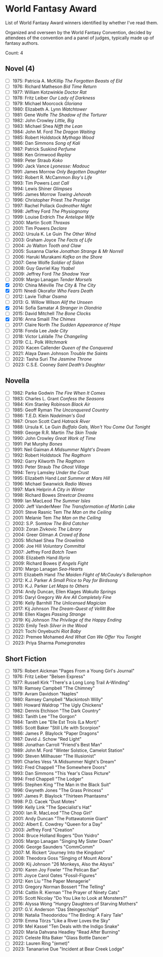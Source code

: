 # World Fantasy Award

List of World Fantasy Award winners identified by whether I've read them.

Organized and overseen by the World Fantasy Convention, decided by attendees
of the convention and a panel of judges, typically made up of fantasy authors.

Count: 4

## Novel (4)

- [ ] 1975: Patricia A. McKillip _The Forgotten Beasts of Eld_
- [ ] 1976: Richard Matheson _Bid Time Return_
- [ ] 1977: William Kotzwinkle _Doctor Rat_
- [ ] 1978: Fritz Leiber _Our Lady of Darkness_
- [ ] 1979: Michael Moorcock _Gloriana_
- [ ] 1980: Elizabeth A. Lynn _Watchtower_
- [ ] 1981: Gene Wolfe _The Shadow of the Torturer_
- [ ] 1982: John Crowley _Little, Big_
- [ ] 1983: Michael Shea _Nifft the Lean_
- [ ] 1984: John M. Ford _The Dragon Waiting_
- [ ] 1985: Robert Holdstock _Mythago Wood_
- [ ] 1986: Dan Simmons _Song of Kali_
- [ ] 1987: Patrick Suskind _Perfume_
- [ ] 1988: Ken Grimwood _Replay_
- [ ] 1989: Peter Straub _Koko_
- [ ] 1990: Jack Vance _Lyonesse: Madouc_
- [ ] 1991: James Morrow _Only Begotten Daughter_
- [ ] 1992: Robert R. McCammon _Boy's Life_
- [ ] 1993: Tim Powers _Last Call_
- [ ] 1994: Lewis Shiner _Glimpses_
- [ ] 1995: James Morrow _Towing Jehovah_
- [ ] 1996: Christopher Priest _The Prestige_
- [ ] 1997: Rachel Pollack _Godmother Night_
- [ ] 1998: Jeffrey Ford _The Physiognomy_
- [ ] 1999: Louise Erdrich _The Antelope Wife_
- [ ] 2000: Martin Scott _Thraxas_
- [ ] 2001: Tim Powers _Declare_
- [ ] 2002: Ursula K. Le Guin _The Other Wind_
- [ ] 2003: Graham Joyce _The Facts of Life_
- [ ] 2004: Jo Walton _Tooth and Claw_
- [ ] 2005: Susanna Clarke _Jonathan Strange & Mr Norrell_
- [ ] 2006: Haruki Murakami _Kafka on the Shore_
- [ ] 2007: Gene Wolfe _Soldier of Sidon_
- [ ] 2008: Guy Gavriel Kay _Ysabel_
- [ ] 2009: Jeffrey Ford _The Shadow Year_
- [ ] 2009: Margo Lanagan _Tender Morsels_
- [x] 2010: China Miéville _The City & The City_
- [x] 2011: Nnedi Okorafor _Who Fears Death_
- [ ] 2012: Lavie Tidhar _Osama_
- [ ] 2013: G. Willow Wilson _Alif the Unseen_
- [x] 2014: Sofia Samatar _A Stranger in Olondria_
- [ ] 2015: David Mitchell _The Bone Clocks_
- [x] 2016: Anna Smaill _The Chimes_
- [ ] 2017: Claire North _The Sudden Appearance of Hope_
- [ ] 2018: Fonda Lee _Jade City_
- [ ] 2018: Victor LaValle _The Changeling_
- [ ] 2019: C.L. Polk _Witchmark_
- [ ] 2020: Kacen Callender _Queen of the Conquered_
- [ ] 2021: Alaya Dawn Johnson _Trouble the Saints_
- [ ] 2022: Tasha Suri _The Jasmine Throne_
- [ ] 2023: C.S.E. Cooney _Saint Death’s Daughter_

## Novella

- [ ] 1982: Parke Godwin _The Fire When It Comes_
- [ ] 1983: Charles L. Grant _Confess the Seasons_
- [ ] 1984: Kim Stanley Robinson _Black Air_
- [ ] 1985: Geoff Ryman _The Unconquered Country_
- [ ] 1986: T.E.D. Klein _Nadelman's God_
- [ ] 1987: Orson Scott Card _Hatrack River_
- [ ] 1988: Ursula K. Le Guin _Buffalo Gals, Won't You Come Out Tonight_
- [ ] 1989: George R.R. Martin _The Skin Trade_
- [ ] 1990: John Crowley _Great Work of Time_
- [ ] 1991: Pat Murphy _Bones_
- [ ] 1991: Neil Gaiman _A Midsummer Night's Dream_
- [ ] 1992: Robert Holdstock _The Ragthorn_
- [ ] 1992: Garry Kilworth _The Ragthorn_
- [ ] 1993: Peter Straub _The Ghost Village_
- [ ] 1994: Terry Lamsley _Under the Crust_
- [ ] 1995: Elizabeth Hand _Last Summer at Mars Hill_
- [ ] 1996: Michael Swanwick _Radio Waves_
- [ ] 1997: Mark Helprin _A City in Winter_
- [ ] 1998: Richard Bowes _Streetcar Dreams_
- [ ] 1999: Ian MacLeod _The Summer Isles_
- [ ] 2000: Jeff VanderMeer _The Transformation of Martin Lake_
- [ ] 2001: Steve Rasnic Tem _The Man on the Ceiling_
- [ ] 2001: Melanie Tem _The Man on the Ceiling_
- [ ] 2002: S.P. Somtow _The Bird Catcher_
- [ ] 2003: Zoran Zivkovic _The Library_
- [ ] 2004: Greer Gilman _A Crowd of Bone_
- [ ] 2005: Michael Shea _The Growlimb_
- [ ] 2006: Joe Hill _Voluntary Committal_
- [ ] 2007: Jeffrey Ford _Botch Town_
- [ ] 2008: Elizabeth Hand _Illyria_
- [ ] 2009: Richard Bowes _If Angels Fight_
- [ ] 2010: Margo Lanagan _Sea-Hearts_
- [ ] 2011: Elizabeth Hand _The Maiden Flight of McCauley's Bellerophon_
- [ ] 2012: K.J. Parker _A Small Price to Pay for Birdsong_
- [ ] 2013: K.J. Parker _Let Maps to Others_
- [ ] 2014: Andy Duncan, Ellen Klages _Wakulla Springs_
- [ ] 2015: Daryl Gregory _We Are All Completely Fine_
- [ ] 2016: Kelly Barnhill _The Unlicensed Magician_
- [ ] 2017: Kij Johnson _The Dream-Quest of Vellitt Boe_
- [ ] 2018: Ellen Klages _Passing Strange_
- [ ] 2019: Kij Johnson _The Privilege of the Happy Ending_
- [ ] 2020: Emily Tesh _Silver in the Wood_
- [ ] 2021: Tochi Onyebuchi _Riot Baby_
- [ ] 2022: Premee Mohamed _And What Can We Offer You Tonight_
- [ ] 2023: Priya Sharma _Pomegranates_

## Short Fiction

- [ ] 1975: Robert Aickman "Pages From a Young Girl's Journal"
- [ ] 1976: Fritz Leiber "Belsen Express"
- [ ] 1977: Russell Kirk "There's a Long Long Trail A-Winding"
- [ ] 1978: Ramsey Campbell "The Chimney"
- [ ] 1979: Avram Davidson "Naples"
- [ ] 1980: Ramsey Campbell "Mackintosh Willy"
- [ ] 1981: Howard Waldrop "The Ugly Chickens"
- [ ] 1982: Dennis Etchison "The Dark Country"
- [ ] 1983: Tanith Lee "The Gorgon"
- [ ] 1984: Tanith Lee "Elle Est Trois (La Mort)"
- [ ] 1985: Scott Baker "Still Life with Scorpion"
- [ ] 1986: James P. Blaylock "Paper Dragons"
- [ ] 1987: David J. Schow "Red Light"
- [ ] 1988: Jonathan Carroll "Friend's Best Man"
- [ ] 1989: John M. Ford "Winter Solstice, Camelot Station"
- [ ] 1990: Steven Millhauser "The Illusionist"
- [ ] 1991: Charles Vess "A Midsummer Night's Dream"
- [ ] 1992: Fred Chappell "The Somewhere Doors"
- [ ] 1993: Dan Simmons "This Year's Class Picture"
- [ ] 1994: Fred Chappell "The Lodger"
- [ ] 1995: Stephen King "The Man in the Black Suit"
- [ ] 1996: Gwyneth Jones "The Grass Princess"
- [ ] 1997: James P. Blaylock "Thirteen Phantasms"
- [ ] 1998: P.D. Cacek "Dust Motes"
- [ ] 1999: Kelly Link "The Specialist's Hat"
- [ ] 2000: Ian R. MacLeod "The Chop Girl"
- [ ] 2001: Andy Duncan "The Pottawatomie Giant"
- [ ] 2002: Albert E. Cowdrey "Queen for a Day"
- [ ] 2003: Jeffrey Ford "Creation"
- [ ] 2004: Bruce Holland Rogers "Don Ysidro"
- [ ] 2005: Margo Lanagan "Singing My Sister Down"
- [ ] 2006: George Saunders "CommComm"
- [ ] 2007: M. Rickert "Journey Into the Kingdom"
- [ ] 2008: Theodora Goss "Singing of Mount Abora"
- [ ] 2009: Kij Johnson "26 Monkeys, Also the Abyss"
- [ ] 2010: Karen Joy Fowler "The Pelican Bar"
- [ ] 2011: Joyce Carol Oates "Fossil-Figures"
- [ ] 2012: Ken Liu "The Paper Menagerie"
- [ ] 2013: Gregory Norman Bossert "The Telling"
- [ ] 2014: Caitlin R. Kiernan "The Prayer of Ninety Cats"
- [ ] 2015: Scott Nicolay "Do You Like to Look at Monsters?"
- [ ] 2016: Alyssa Wong "Hungry Daughters of Starving Mothers"
- [ ] 2017: G.V. Anderson "Das Steingeschöpf"
- [ ] 2018: Natalia Theodoridou "The Birding: A Fairy Tale"
- [ ] 2019: Emma Törzs "Like a River Loves the Sky"
- [ ] 2019: Mel Kassel "Ten Deals with the Indigo Snake"
- [ ] 2020: Maria Dahvana Headley "Read After Burning"
- [ ] 2021: Celeste Rita Baker "Glass Bottle Dancer"
- [ ] 2022: Lauren Ring "(emet)"
- [ ] 2023: Tananarive Due "Incident at Bear Creek Lodge"
